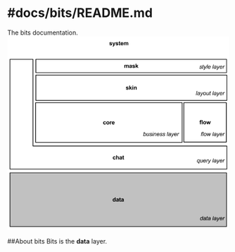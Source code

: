 #docs/bits/README.md
==============

The bits documentation.
![Image](../bits/images/system_overview_bits.png?raw=true)

##About bits
Bits is the **data** layer.
